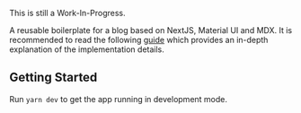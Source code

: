 This is still a Work-In-Progress.

A reusable boilerplate for a blog based on NextJS, Material UI and MDX. It is recommended to read the following [guide]() which provides an in-depth explanation of the implementation details.

## Getting Started
Run `yarn dev` to get the app running in development mode. 
